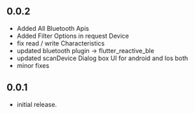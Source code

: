 ## 0.0.2

- Added All Bluetooth Apis
- Added Filter Options in request Device
- fix read / write Characteristics
- updated bluetooth plugin -> flutter_reactive_ble
- updated scanDevice Dialog box UI for android and Ios both
- minor fixes

## 0.0.1

- initial release.
